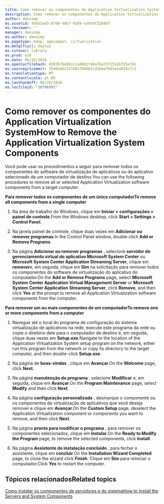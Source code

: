 ```yaml
---
title: Como remover os componentes do Application Virtualization System
description: Como remover os componentes do Application Virtualization System
author: dansimp
ms.assetid: 45bb1e43-8708-48b7-9169-e3659f32686f
ms.reviewer: ''
manager: dansimp
ms.author: dansimp
ms.pagetype: mdop, appcompat, virtualization
ms.mktglfcycl: deploy
ms.sitesec: library
ms.prod: w10
ms.date: 06/16/2016
ms.openlocfilehash: 450357bd682c1a6801f40a76a75f25516f55e7bb
ms.sourcegitcommit: 354664bc527d93f80687cd2eba70d1eea024c7c3
ms.translationtype: MT
ms.contentlocale: pt-BR
ms.lasthandoff: 06/26/2020
ms.locfileid: "10796992"
---
```

# <span data-ttu-id="26c83-103">Como remover os componentes do Application Virtualization System</span><span class="sxs-lookup"><span data-stu-id="26c83-103">How to Remove the Application Virtualization System Components</span></span>


<span data-ttu-id="26c83-104">Você pode usar os procedimentos a seguir para remover todos os componentes do software de virtualização de aplicativos ou do aplicativo selecionado de um computador de destino.</span><span class="sxs-lookup"><span data-stu-id="26c83-104">You can use the following procedures to remove all or selected Application Virtualization software components from a target computer.</span></span>

**<span data-ttu-id="26c83-105">Para remover todos os componentes de um único computador</span><span class="sxs-lookup"><span data-stu-id="26c83-105">To remove all components from a single computer</span></span>**

1.  <span data-ttu-id="26c83-106">Na área de trabalho do Windows, clique em **Iniciar &gt; configurações &gt; painel de controle**.</span><span class="sxs-lookup"><span data-stu-id="26c83-106">From the Windows desktop, click **Start &gt; Settings &gt; Control Panel**.</span></span>

2.  <span data-ttu-id="26c83-107">Na janela painel de controle, clique duas vezes em **Adicionar ou remover programas**.</span><span class="sxs-lookup"><span data-stu-id="26c83-107">In the Control Panel window, double-click **Add or Remove Programs**.</span></span>

3.  <span data-ttu-id="26c83-108">Na página **Adicionar ou remover programas** , selecione **servidor de gerenciamento virtual do aplicativo Microsoft System Center** ou **Microsoft System Center Application Streaming Server**, clique em **remover**e, em seguida, clique em **Sim** na solicitação para remover todos os componentes do software de virtualização do aplicativo do computador.</span><span class="sxs-lookup"><span data-stu-id="26c83-108">On the **Add or Remove Programs** page, select **Microsoft System Center Application Virtual Management Server** or **Microsoft System Center Application Streaming Server**, click **Remove**, and then click **Yes** at the prompt to remove all Application Virtualization software components from the computer.</span></span>

**<span data-ttu-id="26c83-109">Para remover um ou mais componentes de um computador</span><span class="sxs-lookup"><span data-stu-id="26c83-109">To remove one or more components from a computer</span></span>**

1.  <span data-ttu-id="26c83-110">Navegue até o local do programa de configuração do sistema virtualização de aplicativos na rede, execute este programa da rede ou copie o diretório dele para o computador de destino e, em seguida, clique duas vezes em **Setup.exe**.</span><span class="sxs-lookup"><span data-stu-id="26c83-110">Navigate to the location of the Application Virtualization System setup program on the network, either run this program from the network or copy its directory to the target computer, and then double-click **Setup.exe**.</span></span>

2.  <span data-ttu-id="26c83-111">Na página de **boas-vindas** , clique em **Avançar**.</span><span class="sxs-lookup"><span data-stu-id="26c83-111">On the **Welcome** page, click **Next**.</span></span>

3.  <span data-ttu-id="26c83-112">Na página **manutenção do programa** , selecione **Modificar** e, em seguida, clique em **Avançar**.</span><span class="sxs-lookup"><span data-stu-id="26c83-112">On the **Program Maintenance** page, select **Modify** and then click **Next**.</span></span>

4.  <span data-ttu-id="26c83-113">Na página **configuração personalizada** , desmarque o componente ou os componentes da virtualização de aplicativos que você deseja remover e clique em **Avançar**.</span><span class="sxs-lookup"><span data-stu-id="26c83-113">On the **Custom Setup** page, deselect the Application Virtualization component or components you want to remove, and then click **Next**.</span></span>

5.  <span data-ttu-id="26c83-114">Na página **pronto para modificar o programa** , para remover os componentes selecionados, clique em **instalar**.</span><span class="sxs-lookup"><span data-stu-id="26c83-114">On the **Ready to Modify the Program** page, to remove the selected components, click **Install**.</span></span>

6.  <span data-ttu-id="26c83-115">Na página **Assistente de instalação concluído** , para fechar o assistente, clique em **concluir**.</span><span class="sxs-lookup"><span data-stu-id="26c83-115">On the **Installation Wizard Completed** page, to close the wizard click **Finish**.</span></span> <span data-ttu-id="26c83-116">Clique em **Sim** para reiniciar o computador.</span><span class="sxs-lookup"><span data-stu-id="26c83-116">Click **Yes** to restart the computer.</span></span>

## <span data-ttu-id="26c83-117">Tópicos relacionados</span><span class="sxs-lookup"><span data-stu-id="26c83-117">Related topics</span></span>


[<span data-ttu-id="26c83-118">Como instalar os componentes de servidores e do sistema</span><span class="sxs-lookup"><span data-stu-id="26c83-118">How to Install the Servers and System Components</span></span>](how-to-install-the-servers-and-system-components.md)

 

 





